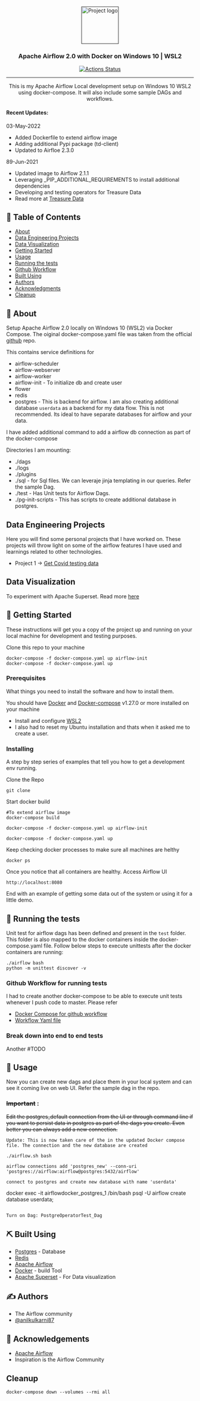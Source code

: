 <p align="center">
  <a href="" rel="noopener">
 <img width=100px height=100px src="https://cwiki.apache.org/confluence/download/attachments/145723561/airflow_white_bg.png?api=v2" alt="Project logo"></a>
</p>

<h3 align="center">Apache Airflow 2.0 with Docker on Windows 10 | WSL2</h3>

<div align="center">

[![Actions Status](https://github.com/anilkulkarni87/airflow-docker/workflows/Execute%20Airflow%20Unit%20Tests/badge.svg)](https://github.com/anilkulkarni87/airflow-docker/actions)

</div>

---

<p align="center"> This is my Apache Airflow Local development setup on Windows 10 WSL2 using docker-compose. It will also include some sample DAGs and workflows.
    <br> 
</p>

#### Recent Updates:
03-May-2022
- Added Dockerfile to extend airflow image
- Adding additional Pypi package (td-client)
- Updated to Airfloe 2.3.0

89-Jun-2021
- Updated image to Airflow 2.1.1
- Leveraging _PIP_ADDITIONAL_REQUIREMENTS to install additional dependencies
- Developing and testing operators for Treasure Data
- Read more at [Treasure Data](./TreasureData.md)

## 📝 Table of Contents

- [About](#about)
- [Data Engineering Projects](#projects)
- [Data Visualization](#superset)
- [Getting Started](#getting_started)
- [Usage](#usage)
- [Running the tests](#tests)
- [Github Workflow](#githubworkflow)
- [Built Using](#built_using)
- [Authors](#authors)
- [Acknowledgments](#acknowledgement)
- [Cleanup](#cleanup)

## 🧐 About <a name = "about"></a>

Setup Apache Airflow 2.0 locally on Windows 10 (WSL2) via Docker Compose. The oiginal docker-compose.yaml file was taken from the official [github](#https://github.com/apache/airflow/blob/master/docs/apache-airflow/start/docker-compose.yaml) repo. 

This contains service definitions for
- airflow-scheduler
- airflow-webserver
- airflow-worker
- airflow-init - To initialize db and create user
- flower
- redis
- postgres - This is backend for airflow. I am also creating additional database `userdata` as a backend for my data flow. This is not recommended. Its ideal to have separate databases for airflow and your data.

I have added additional command to add a airflow db connection as part of the docker-compose

Directories I am mounting:
- ./dags
- ./logs
- ./plugins
- ./sql - for Sql files. We can leveraje jinja templating in our queries. Refer the sample Dag.
- ./test - Has Unit tests for Airflow Dags.
- ./pg-init-scripts - This has scripts to create additional database in postgres.

## Data Engineering Projects <a name = "projects"></a>
Here you will find some personal projects that I have worked on. These projects will throw light on some of the airflow features I have used and learnings related to other technologies. 
- Project 1 -> [Get Covid testing data](./COVID_NY.md)

## Data Visualization <a name = "superset"></a>
To experiment with Apache Superset. Read more [here](./SUPERSET.md)

## 🏁 Getting Started <a name = "getting_started"></a>

These instructions will get you a copy of the project up and running on your local machine for development and testing purposes. 

Clone this repo to your machine

```
docker-compose -f docker-compose.yaml up airflow-init
docker-compose -f docker-compose.yaml up
```

### Prerequisites

What things you need to install the software and how to install them.

You should have [Docker](#https://docs.docker.com/engine/installation/) and [Docker-compose](#https://docs.docker.com/compose/install/) v1.27.0 or more installed on your machine

- Install and configure [WSL2](#https://docs.microsoft.com/en-us/windows/wsl/tutorials/wsl-containers)
- I also had to reset my Ubuntu installation and thats when it asked me to create a user. 

### Installing

A step by step series of examples that tell you how to get a development env running.

Clone the Repo

```
git clone
```

Start docker build

```
#To extend airflow image
docker-compose build

docker-compose -f docker-compose.yaml up airflow-init

docker-compose -f docker-compose.yaml up
```

Keep checking docker processes to make sure all machines are helthy

```
docker ps
```

Once you notice that all containers are healthy. Access Airflow UI

```
http://localhost:8080
```

End with an example of getting some data out of the system or using it for a little demo.

## 🔧 Running the tests <a name = "tests"></a>

Unit test for airflow dags has been defined and present in the `test` folder. This folder is also mapped to the docker containers inside the docker-compose.yaml file.
Follow below steps to execute unittests after the docker containers are running:
```
./airflow bash
python -m unittest discover -v
```

### Github Workflow for running tests <a name="githubworkflow"></a>
I had to create another docker-compose to be able to execute unit tests whenever I push code to master. 
Please refer
- [Docker Compose for github workflow](./docker-compose-githubworkflow.yaml)
- [Workflow Yaml file](./.github/workflows/main.yml)


### Break down into end to end tests

Another #TODO

## 🎈 Usage <a name="usage"></a>

Now you can create new dags and place them in your local system and can see it coming live on web UI. Refer the sample dag in the repo. 

  ### ~~Important~~ : 
  ~~Edit the postgres_default connection from the UI or through command line if you want to persist data in postgres as part of the dags you create. Even better you can always add a new connection.~~

    Update: This is now taken care of the in the updated Docker compose file. The connection and the new database are created

  ```
  ./airflow.sh bash

  airflow connections add 'postgres_new' --conn-uri 'postgres://airflow:airflow@postgres:5432/airflow'

  connect to postgres and create new database with name 'userdata'

  ```
  docker exec -it airflowdocker_postgres_1 /bin/bash
  psql -U airflow
  create database userdata;
  ```

  Turn on Dag: PostgreOperatorTest_Dag
  ```

## ⛏️ Built Using <a name = "built_using"></a>

- [Postgres](https://www.postgresql.org/) - Database
- [Redis](https://redis.io/) 
- [Apache Airflow](https://airflow.apache.org/) 
- [Docker](https://www.docker.com/) - build Tool
- [Apache Superset](https://superset.apache.org/) - For Data visualization

## ✍️ Authors <a name = "authors"></a>

- The Airflow community
- [@anilkulkarni87](https://github.com/anilkulkarni87) 

## 🎉 Acknowledgements <a name = "acknowledgement"></a>

- [Apache Airflow](#https://github.com/apache/airflow/blob/master/docs/apache-airflow/start/docker-compose.yaml)
- Inspiration is the Airflow Community

## Cleanup <a name = "cleanup"></a>

```
docker-compose down --volumes --rmi all
```
